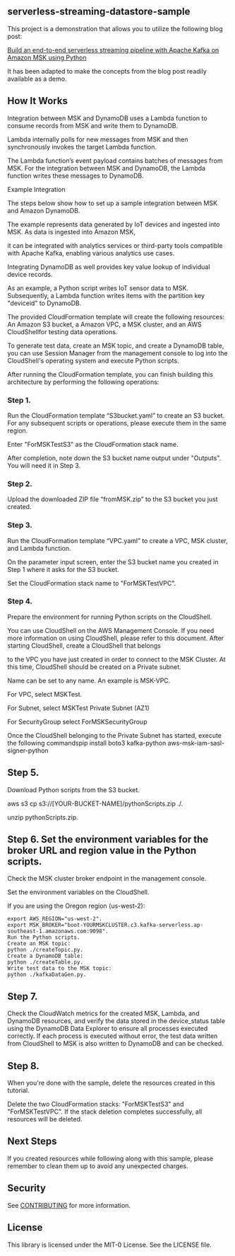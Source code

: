 ## serverless-streaming-datastore-sample
This project is a demonstration that allows you to utilize the following blog post:

[Build an end-to-end serverless streaming pipeline with Apache Kafka on Amazon MSK using Python](https://aws.amazon.com/blogs/big-data/build-an-end-to-end-serverless-streaming-pipeline-with-apache-kafka-on-amazon-msk-using-python/)

It has been adapted to make the concepts from the blog post readily available as a demo.

## How It Works

Integration between MSK and DynamoDB uses a Lambda function to consume records from MSK and write them to DynamoDB. 

Lambda internally polls for new messages from MSK and then synchronously invokes the target Lambda function.

The Lambda function’s event payload contains batches of messages from MSK. For the integration between MSK and DynamoDB, the Lambda function writes these messages to DynamoDB. 

Example Integration

The steps below show how to set up a sample integration between MSK and Amazon DynamoDB. 

The example represents data generated by IoT devices and ingested into MSK. As data is ingested into Amazon MSK, 

it can be integrated with analytics services or third-party tools compatible with Apache Kafka, enabling various analytics use cases.

Integrating DynamoDB as well provides key value lookup of individual device records.

As an example, a Python script writes IoT sensor data to MSK. Subsequently, a Lambda function writes items with the partition key "deviceid" to DynamoDB.

The provided CloudFormation template will create the following resources: An Amazon S3 bucket, a Amazon VPC, a MSK cluster, and an AWS CloudShellfor testing data operations.

To generate test data, create an MSK topic, and create a DynamoDB table, you can use Session Manager from the management console to log into the CloudShell's operating system and execute Python scripts.

After running the CloudFormation template, you can finish building this architecture by performing the following operations:

### Step 1. 

Run the CloudFormation template “S3bucket.yaml” to create an S3 bucket. For any subsequent scripts or operations, please execute them in the same region.

Enter "ForMSKTestS3" as the CloudFormation stack name.

After completion, note down the S3 bucket name output under "Outputs". You will need it in Step 3. 
 
### Step 2. 

Upload the downloaded ZIP file “fromMSK.zip” to the S3 bucket you just created.
 
### Step 3.  

Run the CloudFormation template “VPC.yaml” to create a VPC, MSK cluster, and Lambda function.

On the parameter input screen, enter the S3 bucket name you created in Step 1 where it asks for the S3 bucket.

Set the CloudFormation stack name to "ForMSKTestVPC".
 
### Step 4. 

Prepare the environment for running Python scripts on the CloudShell.

You can use CloudShell on the AWS Management Console. If you need more information on using CloudShell, please refer to this document. After starting CloudShell, create a CloudShell that belongs 

to the VPC you have just created in order to connect to the MSK Cluster. At this time, CloudShell should be created on a Private subnet.

Name can be set to any name. An example is MSK-VPC.

For VPC, select MSKTest.

For Subnet, select MSKTest Private Subnet (AZ1)

For SecurityGroup select ForMSKSecurityGroup

Once the CloudShell belonging to the Private Subnet has started, execute the following commandspip install boto3 kafka-python aws-msk-iam-sasl-signer-python

## Step 5.
Download Python scripts from the S3 bucket.

aws s3 cp s3://[YOUR-BUCKET-NAME]/pythonScripts.zip ./.

unzip pythonScripts.zip.

## Step 6. Set the environment variables for the broker URL and region value in the Python scripts.

Check the MSK cluster broker endpoint in the management console.
  
Set the environment variables on the CloudShell.

If you are using the Oregon region (us-west-2):

```
export AWS_REGION="us-west-2".
export MSK_BROKER="boot-YOURMSKCLUSTER.c3.kafka-serverless.ap-southeast-1.amazonaws.com:9098".
Run the Python scripts.
Create an MSK topic:
python ./createTopic.py.
Create a DynamoDB table:
python ./createTable.py.
Write test data to the MSK topic:
python ./kafkaDataGen.py.
```

## Step 7.

Check the CloudWatch metrics for the created MSK, Lambda, and DynamoDB resources, and verify the data stored in the device_status table using the DynamoDB Data Explorer to ensure all processes executed correctly. If each process is executed without error, the test data written from CloudShell to MSK is also written to DynamoDB and can be checked.
 

## Step 8.

When you're done with the sample, delete the resources created in this tutorial.

Delete the two CloudFormation stacks: "ForMSKTestS3" and "ForMSKTestVPC". If the stack deletion completes successfully, all resources will be deleted.

## Next Steps

If you created resources while following along with this sample, please remember to clean them up to avoid any unexpected charges.


## Security

See [CONTRIBUTING](CONTRIBUTING.md#security-issue-notifications) for more information.

## License

This library is licensed under the MIT-0 License. See the LICENSE file.

